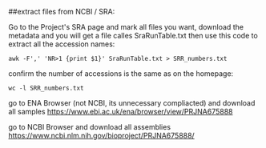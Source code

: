 ##extract files from NCBI / SRA:

Go to the Project's SRA page and mark all files you want, download the metadata and you will get a file calles SraRunTable.txt
then use this code to extract all the accession names:
```
awk -F',' 'NR>1 {print $1}' SraRunTable.txt > SRR_numbers.txt
````
confirm the number of accessions is the same as on the homepage:
```
wc -l SRR_numbers.txt
```

go to ENA Browser (not NCBI, its unnecessary compliacted) and download all samples
https://www.ebi.ac.uk/ena/browser/view/PRJNA675888

go to NCBI Browser and download all assemblies  
https://www.ncbi.nlm.nih.gov/bioproject/PRJNA675888/

